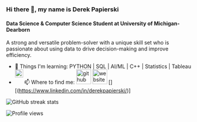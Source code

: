 <!--
**d-pap/d-pap** is a ✨ _special_ ✨ repository because its `README.md` (this file) appears on your GitHub profile.

Here are some ideas to get you started:

- 🔭 I’m currently working on ...
- 🌱 I’m currently learning ...
- 👯 I’m looking to collaborate on ...
- 🤔 I’m looking for help with ...
- 💬 Ask me about ...
- 📫 How to reach me: ...
- 😄 Pronouns: ...
- ⚡ Fun fact: ...
-->
### Hi there 👋, my name is Derek Papierski
#### Data Science & Computer Science Student at University of Michigan-Dearborn


A strong and versatile problem-solver with a unique skill set who is passionate about using data to drive decision-making and improve efficiency.


- 🌱 Things I'm learning: PYTHON | SQL | AI/ML | C++ | Statistics | Tableau
- 📫 Where to find me:
[<img src='https://cdn.jsdelivr.net/npm/simple-icons@3.0.1/icons/github.svg' alt='github' height='40'>](https://github.com/d-pap)  [<img src='https://cdn.jsdelivr.net/npm/simple-icons@3.0.1/icons/icloud.svg' alt='website' height='40'>](https://www.derekpap.com) [<img align="left" alt="codeSTACKr | LinkedIn" width="22px" src="https://cdn.jsdelivr.net/npm/simple-icons@v3/icons/linkedin.svg" />][(https://www.linkedin.com/in/derekpapierski/)]
 

<!-- LINKED IN BADGE:
https://img.shields.io/badge/LinkedIn-0077B5?style=for-the-badge&logo=linkedin&logoColor=white 
-->
<!-- LEETCODE BADGE:
 https://img.shields.io/badge/-LeetCode-FFA116?style=for-the-badge&logo=LeetCode&logoColor=black
-->

<!-- KAGGLE BADGE:
https://img.shields.io/badge/Kaggle-20BEFF?style=for-the-badge&logo=Kaggle&logoColor=white
-->

<!-- TWITTER BADGE:
https://img.shields.io/badge/Twitter-1DA1F2?style=for-the-badge&logo=twitter&logoColor=white  
-->

<!-- GITHUB BADGE:
https://img.shields.io/badge/GitHub-100000?style=for-the-badge&logo=github&logoColor=white
-->

![GitHub streak stats](https://github-readme-streak-stats.herokuapp.com/?user=d-pap)  

![Profile views](https://gpvc.arturio.dev/d-pap)  
